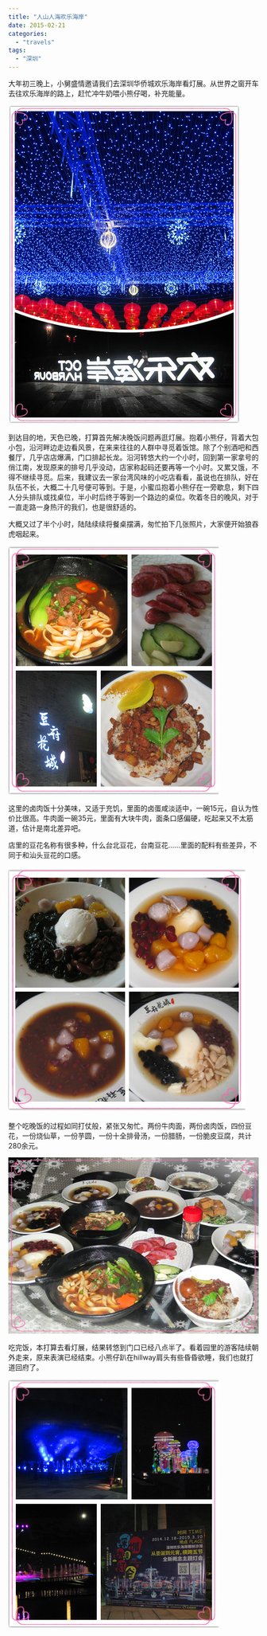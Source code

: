 ```yaml
---
title: "人山人海欢乐海岸"
date: 2015-02-21
categories: 
  - "travels"
tags: 
  - "深圳"
---
```


大年初三晚上，小舅盛情邀请我们去深圳华侨城欢乐海岸看灯展。从世界之窗开车去往欢乐海岸的路上，赶忙冲牛奶喂小熊仔喝，补充能量。

![3](images/16620091425_59ea96cc76_z.jpg)

到达目的地，天色已晚，打算首先解决晚饭问题再逛灯展。抱着小熊仔，背着大包小包，沿河畔边走边看风景，在来来往往的人群中寻觅着饭馆。除了个别酒吧和西餐厅，几乎店店爆满，门口排起长龙。沿河转悠大约一个小时，回到第一家拿号的俏江南，发现原来的排号几乎没动，店家称起码还要再等一个小时。又累又饿，不得不继续寻觅。后来，我建议去一家台湾风味的小吃店看看，虽说也在排队，好在队伍不长，大概二十几号便可等到。于是，小蜜瓜抱着小熊仔在一旁歇息，剩下四人分头排队或找桌位，半小时后终于等到一个路边的桌位。吹着冬日的晚风，对于一直走路一身热汗的我们，也是很舒适的。

大概又过了半个小时，陆陆续续将餐桌摆满，匆忙拍下几张照片，大家便开始狼吞虎咽起来。

![6](images/15997904714_af7588fb99_o.jpg)

这里的卤肉饭十分美味，又适于充饥，里面的卤蛋咸淡适中，一碗15元，自认为性价比很高。牛肉面一碗35元，里面有大块牛肉，面条口感偏硬，吃起来又不太筋道，估计是南北差异吧。

店里的豆花名称有很多种，什么台北豆花，台南豆花……里面的配料有些差异，不同于和汕头豆花的口感。

![7](images/16433076810_94d0d8f79f_o.jpg)

整个吃晚饭的过程如同打仗般，紧张又匆忙。两份牛肉面，两份卤肉饭，四份豆花，一份烧仙草，一份芋圆，一份十全排骨汤，一份腊肠，一份脆皮豆腐，共计280余元。

![10](images/16620090395_5a8704b4b7_z.jpg)

吃完饭，本打算去看灯展，结果转悠到门口已经八点半了。看着园里的游客陆续朝外走来，原来表演已经结束。小熊仔趴在hillway肩头有些昏昏欲睡，我们也就打道回府了。

![4](images/16412796787_2485ec2e29_o.jpg)
